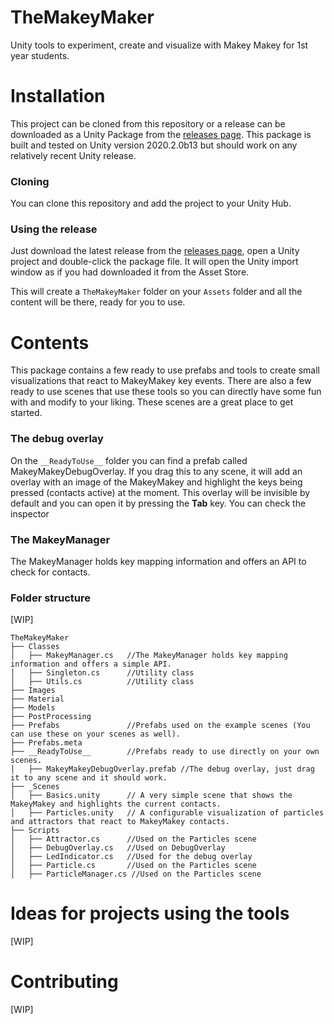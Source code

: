 # TheMakeyMaker
Unity tools to experiment, create and visualize with Makey Makey for 1st year students.

# Installation
This project can be cloned from this repository or a release can be downloaded as a Unity Package from the [releases page](https://github.com/SintLucasAllStars/TheMakeyMaker/releases).
This package is built and tested on Unity version 2020.2.0b13 but should work on any relatively recent Unity release.

### Cloning
You can clone this repository and add the project to your Unity Hub.

### Using the release
Just download the latest release from the [releases page](https://github.com/SintLucasAllStars/TheMakeyMaker/releases), open a Unity project and double-click the package file. It will open the Unity import window as if you had downloaded it from the Asset Store.

This will create a `TheMakeyMaker` folder on your `Assets` folder and all the content will be there, ready for you to use.

# Contents
This package contains a few ready to use prefabs and tools to create small visualizations that react to MakeyMakey key events.
There are also a few ready to use scenes that use these tools so you can directly have some fun with and modify to your liking. These scenes are a great place to get started.

### The debug overlay
On the `__ReadyToUse__` folder you can find a prefab called MakeyMakeyDebugOverlay. If you drag this to any scene, it will add an overlay with an image of the MakeyMakey and highlight the keys being pressed (contacts active) at the moment. This overlay will be invisible by default and you can open it by pressing the **Tab** key.
You can check the inspector

### The MakeyManager
The MakeyManager holds key mapping information and offers an API to check for contacts.

### Folder structure
[WIP]
```
TheMakeyMaker
├── Classes
│   ├── MakeyManager.cs   //The MakeyManager holds key mapping information and offers a simple API.
│   ├── Singleton.cs      //Utility class
│   ├── Utils.cs          //Utility class
├── Images
├── Material
├── Models
├── PostProcessing
├── Prefabs               //Prefabs used on the example scenes (You can use these on your scenes as well).
├── Prefabs.meta
├── __ReadyToUse__        //Prefabs ready to use directly on your own scenes.
│   ├── MakeyMakeyDebugOverlay.prefab //The debug overlay, just drag it to any scene and it should work.
├── _Scenes
│   ├── Basics.unity      // A very simple scene that shows the MakeyMakey and highlights the current contacts.
│   ├── Particles.unity   // A configurable visualization of particles and attractors that react to MakeyMakey contacts.
├── Scripts
│   ├── Attractor.cs      //Used on the Particles scene
│   ├── DebugOverlay.cs   //Used on DebugOverlay
│   ├── LedIndicator.cs   //Used for the debug overlay
│   ├── Particle.cs       //Used on the Particles scene
│   ├── ParticleManager.cs //Used on the Particles scene

```

# Ideas for projects using the tools
[WIP]

# Contributing
[WIP]
